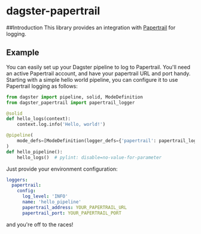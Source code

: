 # dagster-papertrail

##Introduction
This library provides an integration with [Papertrail](https://papertrailapp.com) for logging.

## Example
You can easily set up your Dagster pipeline to log to Papertrail. You'll need an active Papertrail
account, and have your papertrail URL and port handy. Starting with a simple hello world pipeline,
you can configure it to use Papertrail logging as follows:

```python
from dagster import pipeline, solid, ModeDefinition
from dagster_papertrail import papertrail_logger

@solid
def hello_logs(context):
    context.log.info('Hello, world!')

@pipeline(
    mode_defs=[ModeDefinition(logger_defs={'papertrail': papertrail_logger})]
)
def hello_pipeline():
    hello_logs()  # pylint: disable=no-value-for-parameter

```

Just provide your environment configuration:

```yaml
loggers:
  papertrail:
    config:
      log_level: 'INFO'
      name: 'hello_pipeline'
      papertrail_address: YOUR_PAPERTRAIL_URL
      papertrail_port: YOUR_PAPERTRAIL_PORT
```

and you're off to the races!
